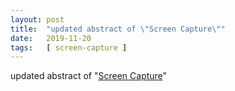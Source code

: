 ```yaml
---
layout: post
title:  "updated abstract of \"Screen Capture\""
date:   2019-11-20
tags:   [ screen-capture ]
---
```


updated abstract of "[Screen Capture](/spec/screen-capture)"

